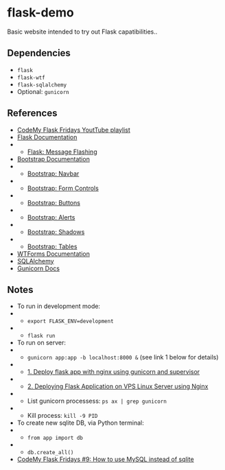 # flask-demo
Basic website intended to try out Flask capatibilities..

## Dependencies
- `flask`
- `flask-wtf`
- `flask-sqlalchemy`
- Optional: `gunicorn`

## References
- [CodeMy Flask Fridays YoutTube playlist](https://www.youtube.com/watch?v=0Qxtt4veJIc&list=PLCC34OHNcOtolz2Vd9ZSeSXWc8Bq23yEz&index=2)
- [Flask Documentation](https://flask.palletsprojects.com/en/2.2.x/#)
- - [Flask: Message Flashing](https://flask.palletsprojects.com/en/2.2.x/patterns/flashing/?highlight=flash)
- [Bootstrap Documentation](https://getbootstrap.com/docs/5.2/getting-started/introduction/)
- - [Bootstrap: Navbar](https://getbootstrap.com/docs/5.2/components/navbar/#how-it-works)
- - [Bootstrap: Form Controls](https://getbootstrap.com/docs/5.2/forms/form-control/)
- - [Bootstrap: Buttons](https://getbootstrap.com/docs/5.2/components/buttons/)
- - [Bootstrap: Alerts](https://getbootstrap.com/docs/5.2/components/alerts/)
- - [Bootstrap: Shadows](https://getbootstrap.com/docs/5.2/utilities/shadows/)
- - [Bootstrap: Tables](https://getbootstrap.com/docs/5.2/content/tables/)
- [WTForms Documentation](https://wtforms.readthedocs.io/en/3.0.x/)
- [SQLAlchemy](https://www.sqlalchemy.org)
- [Gunicorn Docs](https://gunicorn.org/#deployment)

## Notes
- To run in development mode:
- - `export FLASK_ENV=development`
- - `flask run`
- To run on server:
- - `gunicorn app:app -b localhost:8000 &` (see link 1 below for details)
- - [1. Deploy flask app with nginx using gunicorn and supervisor](https://medium.com/ymedialabs-innovation/deploy-flask-app-with-nginx-using-gunicorn-and-supervisor-d7a93aa07c18)
- - [2. Deploying Flask Application on VPS Linux Server using Nginx](https://medium.com/geekculture/deploying-flask-application-on-vps-linux-server-using-nginx-a1c4f8ff0010)
- - List gunicorn processess: `ps ax | grep gunicorn`
- - Kill process: `kill -9 PID`
- To create new sqlite DB, via Python terminal:
- - `from app import db`
- - `db.create_all()`
- [CodeMy Flask Fridays #9: How to use MySQL instead of sqlite](https://youtu.be/hQl2wyJvK5k)